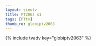```yaml
--- 
layout: sieutv
title: PT2063 s1
tags: [PTtv]
thumb_re: globiptv2063
---
```

{% include tvadv key="globiptv2063" %} 
